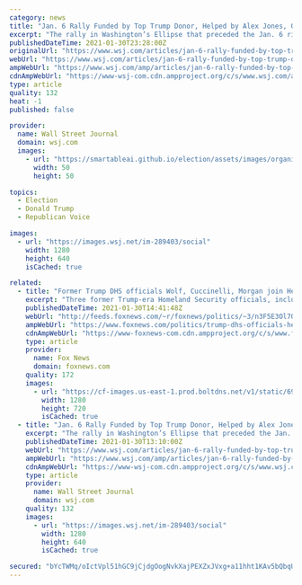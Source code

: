 ```yaml
---
category: news
title: "Jan. 6 Rally Funded by Top Trump Donor, Helped by Alex Jones, Organizers Say"
excerpt: "The rally in Washington’s Ellipse that preceded the Jan. 6 riot at the U.S. Capitol was arranged and funded by a small group including a top Trump campaign fundraiser facilitated by far-right show host Alex Jones,"
publishedDateTime: 2021-01-30T23:28:00Z
originalUrl: "https://www.wsj.com/articles/jan-6-rally-funded-by-top-trump-donor-helped-by-alex-jones-organizers-say-11612012063?mod=tech_trending_now_article_pos1"
webUrl: "https://www.wsj.com/articles/jan-6-rally-funded-by-top-trump-donor-helped-by-alex-jones-organizers-say-11612012063?mod=tech_trending_now_article_pos1"
ampWebUrl: "https://www.wsj.com/amp/articles/jan-6-rally-funded-by-top-trump-donor-helped-by-alex-jones-organizers-say-11612012063"
cdnAmpWebUrl: "https://www-wsj-com.cdn.ampproject.org/c/s/www.wsj.com/amp/articles/jan-6-rally-funded-by-top-trump-donor-helped-by-alex-jones-organizers-say-11612012063"
type: article
quality: 132
heat: -1
published: false

provider:
  name: Wall Street Journal
  domain: wsj.com
  images:
    - url: "https://smartableai.github.io/election/assets/images/organizations/wsj.com-50x50.jpg"
      width: 50
      height: 50

topics:
  - Election
  - Donald Trump
  - Republican Voice

images:
  - url: "https://images.wsj.net/im-289403/social"
    width: 1280
    height: 640
    isCached: true

related:
  - title: "Former Trump DHS officials Wolf, Cuccinelli, Morgan join Heritage Foundation"
    excerpt: "Three former Trump-era Homeland Security officials, including former acting Secretary Chad Wolf, have joined the Heritage Foundation as fellows -- the latest move to a think tank by ex-Trump officials since leaving office."
    publishedDateTime: 2021-01-30T14:41:48Z
    webUrl: "http://feeds.foxnews.com/~r/foxnews/politics/~3/n3F5E3Ol7Qc/trump-dhs-officials-heritage-foundation"
    ampWebUrl: "https://www.foxnews.com/politics/trump-dhs-officials-heritage-foundation.amp"
    cdnAmpWebUrl: "https://www-foxnews-com.cdn.ampproject.org/c/s/www.foxnews.com/politics/trump-dhs-officials-heritage-foundation.amp"
    type: article
    provider:
      name: Fox News
      domain: foxnews.com
    quality: 172
    images:
      - url: "https://cf-images.us-east-1.prod.boltdns.net/v1/static/694940094001/469c3199-7d3a-4668-8d97-4817e9754965/1781159c-2ecc-42a4-a4f3-a154aa678ffc/1280x720/match/image.jpg"
        width: 1280
        height: 720
        isCached: true
  - title: "Jan. 6 Rally Funded by Top Trump Donor, Helped by Alex Jones, Organizers Say"
    excerpt: "The rally in Washington’s Ellipse that preceded the Jan. 6 riot at the U.S. Capitol was arranged and funded by a small group including a top Trump campaign fundraiser facilitated by far-right show host Alex Jones,"
    publishedDateTime: 2021-01-30T13:10:00Z
    webUrl: "https://www.wsj.com/articles/jan-6-rally-funded-by-top-trump-donor-helped-by-alex-jones-organizers-say-11612012063"
    ampWebUrl: "https://www.wsj.com/amp/articles/jan-6-rally-funded-by-top-trump-donor-helped-by-alex-jones-organizers-say-11612012063"
    cdnAmpWebUrl: "https://www-wsj-com.cdn.ampproject.org/c/s/www.wsj.com/amp/articles/jan-6-rally-funded-by-top-trump-donor-helped-by-alex-jones-organizers-say-11612012063"
    type: article
    provider:
      name: Wall Street Journal
      domain: wsj.com
    quality: 132
    images:
      - url: "https://images.wsj.net/im-289403/social"
        width: 1280
        height: 640
        isCached: true

secured: "bYcTWMq/oIctVpl51hGC9jCjdgOogNvkXajPEXZxJVxg+a11hht1KAv5bQbqUx6aG6UhW5BF9FqGno1Dwu6rx+QHHkFnRqPuEg1uYLhycOo0KpvNe5B4shsrOFzh93dndlouc5I2oY4ndlZ0FrFgCMa70GD0cIK5jA8yhVvlH4ng5wqFJwJI1c8w09M9wQEqPqGkgfEDRg4bd5M2ksoWnQ3TQje1/IpLeAAWmzWB6HcDGEEMCIHA5yHLnjzn3UKPwsgP5MujpADTdMetiNeAwSd6YpI1fNJbTcgAZKQP1PVOW4L0lzkF8vQfolOjrcBrO3dBnp7xxRn8dop37aIAf8MT9FDMYmOEHtM56l8MyVI=;FFV2kuij8Y5ZldgM66Tc2Q=="
---
```


